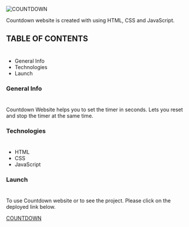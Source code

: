 ![COUNTDOWN](https://img.shields.io/badge/PROJECT-COUNTDOWN-%23D291BC)

Countdown website is created with using HTML, CSS and JavaScript.

## TABLE OF CONTENTS
#
* General Info
* Technologies
* Launch

### General Info
#
Countdown Website helps you to set the timer in seconds. Lets you reset and stop the timer at the same time.

### Technologies
#
* HTML
* CSS
* JavaScript

### Launch
#
To use Countdown website or to see the project. Please click on the deployed link below.

[COUNTDOWN](https://countdownwebsite.netlify.app/)
<br>
<br>
<!-- ![STOPWATCH Website Image](./stopwatch.png) -->

